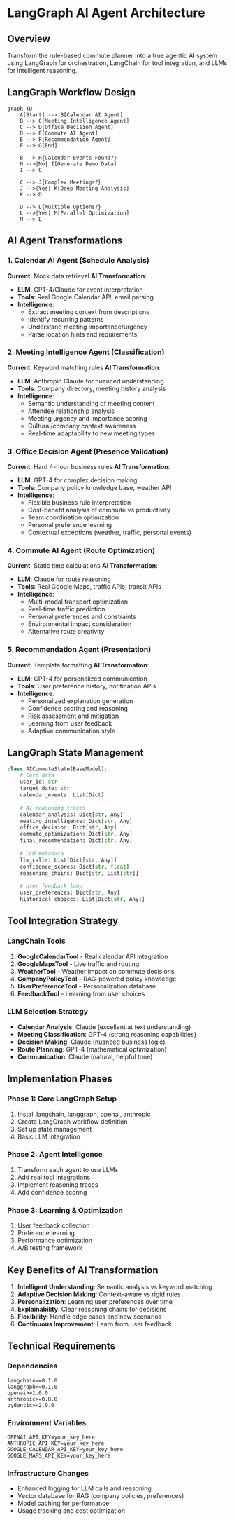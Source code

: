 # LangGraph AI Agent Architecture

## Overview
Transform the rule-based commute planner into a true agentic AI system using LangGraph for orchestration, LangChain for tool integration, and LLMs for intelligent reasoning.

## LangGraph Workflow Design

```mermaid
graph TD
    A[Start] --> B[Calendar AI Agent]
    B --> C[Meeting Intelligence Agent] 
    C --> D[Office Decision Agent]
    D --> E[Commute AI Agent]
    E --> F[Recommendation Agent]
    F --> G[End]
    
    B --> H{Calendar Events Found?}
    H -->|No| I[Generate Demo Data]
    I --> C
    
    C --> J{Complex Meetings?}
    J -->|Yes| K[Deep Meeting Analysis]
    K --> D
    
    D --> L{Multiple Options?}
    L -->|Yes| M[Parallel Optimization]
    M --> E
```

## AI Agent Transformations

### 1. Calendar AI Agent (Schedule Analysis)
**Current**: Mock data retrieval
**AI Transformation**:
- **LLM**: GPT-4/Claude for event interpretation
- **Tools**: Real Google Calendar API, email parsing
- **Intelligence**: 
  - Extract meeting context from descriptions
  - Identify recurring patterns 
  - Understand meeting importance/urgency
  - Parse location hints and requirements

### 2. Meeting Intelligence Agent (Classification)
**Current**: Keyword matching rules
**AI Transformation**:
- **LLM**: Anthropic Claude for nuanced understanding
- **Tools**: Company directory, meeting history analysis
- **Intelligence**:
  - Semantic understanding of meeting content
  - Attendee relationship analysis
  - Meeting urgency and importance scoring
  - Cultural/company context awareness
  - Real-time adaptability to new meeting types

### 3. Office Decision Agent (Presence Validation)
**Current**: Hard 4-hour business rules
**AI Transformation**:
- **LLM**: GPT-4 for complex decision making
- **Tools**: Company policy knowledge base, weather API
- **Intelligence**:
  - Flexible business rule interpretation
  - Cost-benefit analysis of commute vs productivity
  - Team coordination optimization
  - Personal preference learning
  - Contextual exceptions (weather, traffic, personal events)

### 4. Commute AI Agent (Route Optimization)
**Current**: Static time calculations
**AI Transformation**:
- **LLM**: Claude for route reasoning
- **Tools**: Real Google Maps, traffic APIs, transit APIs
- **Intelligence**:
  - Multi-modal transport optimization
  - Real-time traffic prediction
  - Personal preferences and constraints
  - Environmental impact consideration
  - Alternative route creativity

### 5. Recommendation Agent (Presentation)
**Current**: Template formatting
**AI Transformation**:
- **LLM**: GPT-4 for personalized communication
- **Tools**: User preference history, notification APIs
- **Intelligence**:
  - Personalized explanation generation
  - Confidence scoring and reasoning
  - Risk assessment and mitigation
  - Learning from user feedback
  - Adaptive communication style

## LangGraph State Management

```python
class AICommuteState(BaseModel):
    # Core data
    user_id: str
    target_date: str
    calendar_events: List[Dict]
    
    # AI reasoning traces
    calendar_analysis: Dict[str, Any]
    meeting_intelligence: Dict[str, Any] 
    office_decision: Dict[str, Any]
    commute_optimization: Dict[str, Any]
    final_recommendation: Dict[str, Any]
    
    # LLM metadata
    llm_calls: List[Dict[str, Any]]
    confidence_scores: Dict[str, float]
    reasoning_chains: Dict[str, List[str]]
    
    # User feedback loop
    user_preferences: Dict[str, Any]
    historical_choices: List[Dict[str, Any]]
```

## Tool Integration Strategy

### LangChain Tools
1. **GoogleCalendarTool** - Real calendar API integration
2. **GoogleMapsTool** - Live traffic and routing
3. **WeatherTool** - Weather impact on commute decisions
4. **CompanyPolicyTool** - RAG-powered policy knowledge
5. **UserPreferenceTool** - Personalization database
6. **FeedbackTool** - Learning from user choices

### LLM Selection Strategy
- **Calendar Analysis**: Claude (excellent at text understanding)
- **Meeting Classification**: GPT-4 (strong reasoning capabilities)
- **Decision Making**: Claude (nuanced business logic)
- **Route Planning**: GPT-4 (mathematical optimization)
- **Communication**: Claude (natural, helpful tone)

## Implementation Phases

### Phase 1: Core LangGraph Setup
1. Install langchain, langgraph, openai, anthropic
2. Create LangGraph workflow definition
3. Set up state management
4. Basic LLM integration

### Phase 2: Agent Intelligence
1. Transform each agent to use LLMs
2. Add real tool integrations
3. Implement reasoning traces
4. Add confidence scoring

### Phase 3: Learning & Optimization  
1. User feedback collection
2. Preference learning
3. Performance optimization
4. A/B testing framework

## Key Benefits of AI Transformation

1. **Intelligent Understanding**: Semantic analysis vs keyword matching
2. **Adaptive Decision Making**: Context-aware vs rigid rules
3. **Personalization**: Learning user preferences over time
4. **Explainability**: Clear reasoning chains for decisions
5. **Flexibility**: Handle edge cases and new scenarios
6. **Continuous Improvement**: Learn from user feedback

## Technical Requirements

### Dependencies
```
langchain>=0.1.0
langgraph>=0.1.0
openai>=1.0.0
anthropic>=0.8.0
pydantic>=2.0.0
```

### Environment Variables
```
OPENAI_API_KEY=your_key_here
ANTHROPIC_API_KEY=your_key_here
GOOGLE_CALENDAR_API_KEY=your_key_here
GOOGLE_MAPS_API_KEY=your_key_here
```

### Infrastructure Changes
- Enhanced logging for LLM calls and reasoning
- Vector database for RAG (company policies, preferences)
- Model caching for performance
- Usage tracking and cost optimization